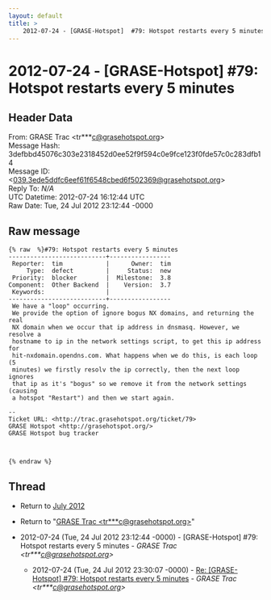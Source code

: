 ```yaml
---
layout: default
title: >
    2012-07-24 - [GRASE-Hotspot]  #79: Hotspot restarts every 5 minutes
---
```


# 2012-07-24 - [GRASE-Hotspot]  #79: Hotspot restarts every 5 minutes

## Header Data

From: GRASE Trac \<tr***c@grasehotspot.org\><br>
Message Hash: 3defbbd45076c303e2318452d0ee52f9f594c0e9fce123f0fde57c0c283dfb14<br>
Message ID: \<039.3ede5ddfc6eef61f6548cbed6f502369@grasehotspot.org\><br>
Reply To: _N/A_<br>
UTC Datetime: 2012-07-24 16:12:44 UTC<br>
Raw Date: Tue, 24 Jul 2012 23:12:44 -0000<br>

## Raw message

```
{% raw  %}#79: Hotspot restarts every 5 minutes
---------------------------+-----------------
 Reporter:  tim            |      Owner:  tim
     Type:  defect         |     Status:  new
 Priority:  blocker        |  Milestone:  3.8
Component:  Other Backend  |    Version:  3.7
 Keywords:                 |
---------------------------+-----------------
 We have a "loop" occurring.
 We provide the option of ignore bogus NX domains, and returning the real
 NX domain when we occur that ip address in dnsmasq. However, we resolve a
 hostname to ip in the network settings script, to get this ip address for
 hit-nxdomain.opendns.com. What happens when we do this, is each loop (5
 minutes) we firstly resolv the ip correctly, then the next loop ignores
 that ip as it's "bogus" so we remove it from the network settings (causing
 a hotspot "Restart") and then we start again.

-- 
Ticket URL: <http://trac.grasehotspot.org/ticket/79>
GRASE Hotspot <http://grasehotspot.org/>
GRASE Hotspot bug tracker



{% endraw %}
```

## Thread

+ Return to [July 2012](/archive/2012/07)

+ Return to "[GRASE Trac <tr***c<span>@</span>grasehotspot.org>](/authors/tr___c_at_grasehotspot_org)"

+ 2012-07-24 (Tue, 24 Jul 2012 23:12:44 -0000) - [GRASE-Hotspot]  #79: Hotspot restarts every 5 minutes - _GRASE Trac \<tr***c@grasehotspot.org\>_
  + 2012-07-24 (Tue, 24 Jul 2012 23:30:07 -0000) - [Re: [GRASE-Hotspot] #79: Hotspot restarts every 5 minutes](/archive/2012/07/beeae77f714beb13e9a57c189613f7062f2001f34b7b1a9e68d15c0fee12e0a7) - _GRASE Trac \<tr***c@grasehotspot.org\>_

